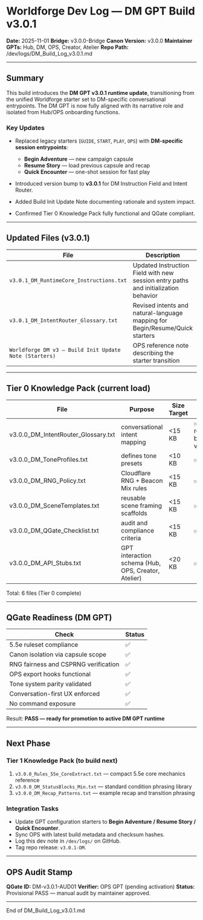 # Worldforge Dev Log — DM GPT Build v3.0.1

**Date:** 2025-11-01
**Bridge:** v3.0.0-Bridge
**Canon Version:** v3.0.0
**Maintainer GPTs:** Hub, DM, OPS, Creator, Atelier
**Repo Path:** /dev/logs/DM_Build_Log_v3.0.1.md

---

## Summary

This build introduces the **DM GPT v3.0.1 runtime update**, transitioning from the unified Worldforge starter set to DM-specific conversational entrypoints.
The DM GPT is now fully aligned with its narrative role and isolated from Hub/OPS onboarding functions.

### Key Updates

* Replaced legacy starters (`GUIDE`, `START`, `PLAY`, `OPS`) with **DM-specific session entrypoints**:

  * **Begin Adventure** — new campaign capsule
  * **Resume Story** — load previous capsule and recap
  * **Quick Encounter** — one-shot session for fast play
* Introduced version bump to **v3.0.1** for DM Instruction Field and Intent Router.
* Added Build Init Update Note documenting rationale and system impact.
* Confirmed Tier 0 Knowledge Pack fully functional and QGate compliant.

---

## Updated Files (v3.0.1)

| File                                                   | Description                                                                        | Type          | Status   |
| ------------------------------------------------------ | ---------------------------------------------------------------------------------- | ------------- | -------- |
| `v3.0.1_DM_RuntimeCore_Instructions.txt`               | Updated Instruction Field with new session entry paths and initialization behavior | System Prompt | ✅ Active |
| `v3.0.1_DM_IntentRouter_Glossary.txt`                  | Revised intents and natural-language mapping for Begin/Resume/Quick starters       | Tier 0        | ✅ Active |
| `Worldforge DM v3 — Build Init Update Note (Starters)` | OPS reference note describing the starter transition                               | Meta          | ✅ Logged |

---

## Tier 0 Knowledge Pack (current load)

| File                                | Purpose                                             | Size Target | Status               |
| ----------------------------------- | --------------------------------------------------- | ----------- | -------------------- |
| v3.0.0_DM_IntentRouter_Glossary.txt | conversational intent mapping                       | <15 KB      | ✅ replaced by v3.0.1 |
| v3.0.0_DM_ToneProfiles.txt          | defines tone presets                                | <10 KB      | ✅                    |
| v3.0.0_DM_RNG_Policy.txt            | Cloudflare RNG + Beacon Mix rules                   | <15 KB      | ✅                    |
| v3.0.0_DM_SceneTemplates.txt        | reusable scene framing scaffolds                    | <15 KB      | ✅                    |
| v3.0.0_DM_QGate_Checklist.txt       | audit and compliance criteria                       | <15 KB      | ✅                    |
| v3.0.0_DM_API_Stubs.txt             | GPT interaction schema (Hub, OPS, Creator, Atelier) | <20 KB      | ✅                    |

Total: 6 files (Tier 0 complete)

---

## QGate Readiness (DM GPT)

| Check                                | Status |
| ------------------------------------ | ------ |
| 5.5e ruleset compliance              | ✅      |
| Canon isolation via capsule scope    | ✅      |
| RNG fairness and CSPRNG verification | ✅      |
| OPS export hooks functional          | ✅      |
| Tone system parity validated         | ✅      |
| Conversation-first UX enforced       | ✅      |
| No command exposure                  | ✅      |

Result: **PASS — ready for promotion to active DM GPT runtime**

---

## Next Phase

### Tier 1 Knowledge Pack (to build next)

1. `v3.0.0_Rules_55e_CoreExtract.txt` — compact 5.5e core mechanics reference
2. `v3.0.0_DM_StatusBlocks_Min.txt` — standard condition phrasing library
3. `v3.0.0_DM_Recap_Patterns.txt` — example recap and transition phrasing

### Integration Tasks

* Update GPT configuration starters to **Begin Adventure / Resume Story / Quick Encounter**.
* Sync OPS with latest build metadata and checksum hashes.
* Log this dev note in `/dev/logs/` on GitHub.
* Tag repo release: `v3.0.1-DM`.

---

## OPS Audit Stamp

**QGate ID:** DM-v3.0.1-AUD01
**Verifier:** OPS GPT (pending activation)
**Status:** Provisional PASS — manual audit by maintainer approved.

---

End of DM_Build_Log_v3.0.1.md
